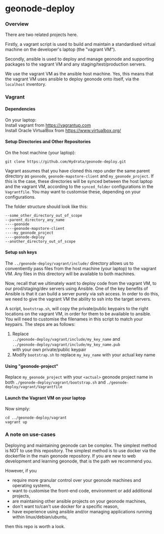 # geonode-deploy

### Overview
There are two related projects here.

Firstly, a vagrant script is used to build and maintain a standardised virtual machine 
on the developer's laptop (the "vagrant VM"). 

Secondly, ansible is used to deploy and manage geonode and supporting packages to the 
vagrant VM and any staging/test/production servers.

We use the vagrant VM as the ansible host machine. Yes, this means that the vagrant VM
uses ansible to deploy geonode onto itself, via the `localhost` inventory. 

### Vagrant
#### Dependencies
On your laptop:  
Install vagrant from https://vagrantup.com  
Install Oracle VirtualBox from https://www.virtualbox.org/

#### Setup Directories and Other Repositories
On the host machine (your laptop):
```
git clone https://github.com/Hydrata/geonode-deploy.git
```
Vagrant assumes that you have cloned this repo under the same parent directory as `geonode`, `geonode-mapstore-client` and `my_geonode_project`. 
If this is the case, these directories will be synced between the host laptop and the vagrant VM, according to the `synced_folder` configurations
in the `Vagrantfile`. You may want to customise these, depending on your configurations.

The folder structure should look like this:

```
--some_other_directory_out_of_scope
--parent_directory_any_name
----geonode
----geonode-mapstore-client
----my_geonode_project
----geonode-deploy
--another_directory_out_of_scope
```

#### Setup ssh keys
The `../geonode-deploy/vagrant/include/` directory allows us to conventiently pass files from the 
host machine (your laptop) to the vagrant VM. Any files in this directory will be available to both 
machines. 

Now, recall that we ultimately want to deploy code from the vagrant VM, to our
prod/staging/dev servers using Ansible. One of the key benefits of Ansible is that it can 
build a server purely via ssh access. In order to do this, we need to give the vagrant VM the 
ability to ssh into the target servers.

A script, `bootstrap.sh`, will copy the private/public keypairs to the right locations on 
the vagrant VM, in order for them to be available to ansible. You will need to customise the 
filenames in this script to match your keypairs. The steps are as follows:
1. Replace  
```../geonode-deploy/vagrant/include/my_key_name``` and</br>
```../geonode-deploy/vagrant/include/my_key_name.pub``` </br>
with your own private/public keypair
2. Modify `bootstrap.sh` to replace `my_key_name` with your actual key name

#### Using "geonode-project"
Replace `my_geonode_project` with your `<actual>` geonode project name in both 
`./geonode-deploy/vagrant/bootstrap.sh` and `./geonode-deploy/vagrant/Vagrantfile`

#### Launch the Vagrant VM on your laptop
Now simply:
```
cd ../geonode-deploy/vagrant
vagrant up
```


### A note on use-cases
Deploying and maintaining geonode can be complex. The simplest method is NOT
to use this repository. The simplest method is to use docker via the dockerfile in the
main geonode repository. If you are new to web development and learning geonode, that 
is the path we recommend you.

However, if you
* require more granular control over your geonode machines and operating systems,
* want to customise the front-end code, environment or add additional projects,
* are maintaining other ansible projects on your geonode machines,
* don't want to/can't use docker for a specific reason,
* have experience using ansible and/or managing applications running within linux/debian/ubuntu,

then this repo is worth a look.